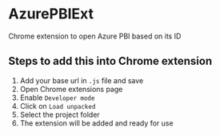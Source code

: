 # AzurePBIExt

Chrome extension to open Azure PBI based on its ID

## Steps to add this into Chrome extension

1. Add your base url in `.js` file and save
2. Open Chrome extensions page
3. Enable `Developer mode`
4. Click on `Load unpacked`
5. Select the project folder
6. The extension will be added and ready for use
